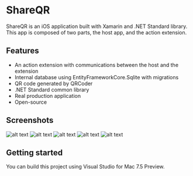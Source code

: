 # ShareQR
ShareQR is an iOS application built with Xamarin and .NET Standard library. This app is composed of two parts, the host app, and the action extension.

## Features
- An action extension with communications between the host and the extension
- Internal database using EntityFrameworkCore.Sqlite with migrations
- QR code generated by QRCoder
- .NET Standard common library
- Real production application
- Open-source

## Screenshots
![alt text](https://raw.githubusercontent.com/leoiii12/ShareQR/master/screenshots/iphone-1.PNG)
![alt text](https://raw.githubusercontent.com/leoiii12/ShareQR/master/screenshots/iphone-2.PNG)
![alt text](https://raw.githubusercontent.com/leoiii12/ShareQR/master/screenshots/iphone-3.PNG)
![alt text](https://raw.githubusercontent.com/leoiii12/ShareQR/master/screenshots/iphone-4.PNG)
![alt text](https://raw.githubusercontent.com/leoiii12/ShareQR/master/screenshots/iphone-5.PNG)

## Getting started
You can build this project using Visual Studio for Mac 7.5 Preview.

